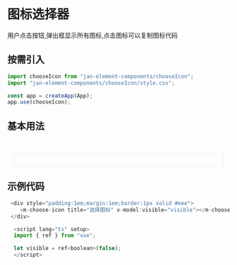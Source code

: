 # 图标选择器

用户点击按钮,弹出框显示所有图标,点击图标可以复制图标代码

## 按需引入

```js
import chooseIcon from "jan-element-components/chooseIcon";
import "jan-element-components/chooseIcon/style.css";

const app = createApp(App);
app.use(chooseIcon);
```

## 基本用法

<br>
 <div style="padding:1em;margin:1em;border:1px solid #eee">
    <m-choose-icon title="选择图标" v-model:visible="visible"></m-choose-icon>
 </div>

## 示例代码

<script lang="ts" setup>
import { ref } from "vue";

let visible = ref<boolean>(false);
</script>

```js
 <div style="padding:1em;margin:1em;border:1px solid #eee">
    <m-choose-icon title="选择图标" v-model:visible="visible"></m-choose-icon>
 </div>

  <script lang="ts" setup>
  import { ref } from "vue";

  let visible = ref<boolean>(false);
  </script>
```
